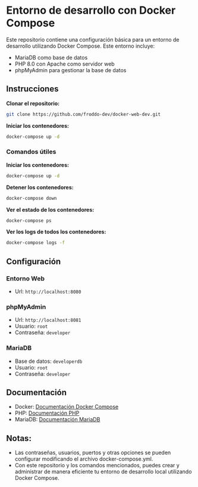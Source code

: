 # Entorno de desarrollo con Docker Compose 

Este repositorio contiene una configuración básica para un entorno de desarrollo utilizando Docker Compose. Este entorno incluye:

- MariaDB como base de datos
- PHP 8.0 con Apache como servidor web
- phpMyAdmin para gestionar la base de datos

## Instrucciones

**Clonar el repositorio:**

```bash
git clone https://github.com/froddo-dev/docker-web-dev.git
```

**Iniciar los contenedores:**
```bash
docker-compose up -d
```

### Comandos útiles

**Iniciar los contenedores:**
```bash
docker-compose up -d
```

**Detener los contenedores:**
```bash
docker-compose down
```

**Ver el estado de los contenedores:**
```bash
docker-compose ps
```

**Ver los logs de todos los contenedores:**
```bash
docker-compose logs -f
```

## Configuración

### Entorno Web
- Url: `http://localhost:8080`

### phpMyAdmin
- Url: `http://localhost:8081`
- Usuario: `root`
- Contraseña: `developer`

### MariaDB
- Base de datos: `developerdb`
- Usuario: `root`
- Contraseña: `developer`

## Documentación
- Docker: [Documentación Docker Compose](https://docs.docker.com/compose/)
- PHP: [Documentación PHP](https://www.php.net/manual/es/)
- MariaDB: [Documentación MariaDB](https://mariadb.com/kb/en/documentation/)

## Notas:
- Las contraseñas, usuarios, puertos y otras opciones se pueden configurar modificando el archivo docker-compose.yml. 
- Con este repositorio y los comandos mencionados, puedes crear y administrar de manera eficiente tu entorno de desarrollo local utilizando Docker Compose.
